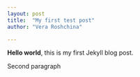 ```yaml
---
layout: post
title:  "My first test post"
author: "Vera Roshchina"

---
```


**Hello world**, this is my first Jekyll blog post.

Second paragraph

